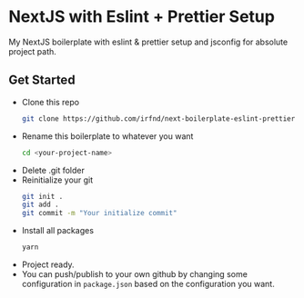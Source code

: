 # NextJS with Eslint + Prettier Setup

My NextJS boilerplate with eslint & prettier setup and jsconfig for absolute project path.

## Get Started

- Clone this repo
  ```bash
  git clone https://github.com/irfnd/next-boilerplate-eslint-prettier
  ```
- Rename this boilerplate to whatever you want
  ```bash
  cd <your-project-name>
  ```
- Delete .git folder
- Reinitialize your git
  ```bash
  git init .
  git add .
  git commit -m "Your initialize commit"
  ```
- Install all packages
  ```bash
  yarn
  ```
- Project ready.
- You can push/publish to your own github by changing some configuration in ```package.json``` based on the configuration you want.
